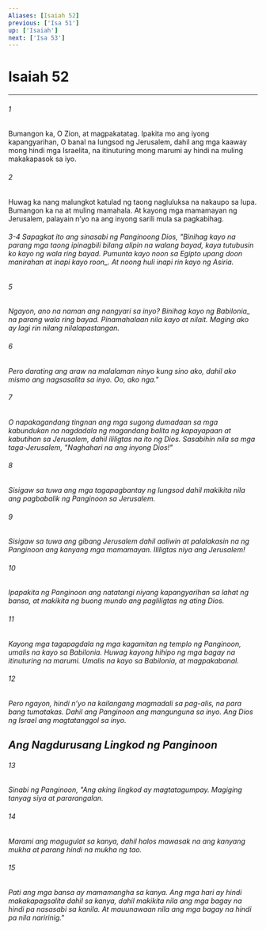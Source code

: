 ```yaml
---
Aliases: [Isaiah 52]
previous: ['Isa 51']
up: ['Isaiah']
next: ['Isa 53']
---
```

# Isaiah 52

***






















###### 1 










Bumangon ka, O Zion, at magpakatatag. Ipakita mo ang iyong kapangyarihan, O banal na lungsod ng Jerusalem, dahil ang mga kaaway mong hindi mga Israelita, na itinuturing mong marumi ay hindi na muling makakapasok sa iyo. 





















###### 2 










Huwag ka nang malungkot katulad ng taong nagluluksa na nakaupo sa lupa. Bumangon ka na at muling mamahala. At kayong mga mamamayan ng Jerusalem, palayain nʼyo na ang inyong sarili mula sa pagkabihag.

###### 3-4 Sapagkat ito ang sinasabi ng Panginoong Dios, "Binihag kayo na parang mga taong ipinagbili bilang alipin na walang bayad, kaya tutubusin ko kayo ng wala ring bayad. Pumunta kayo noon sa Egipto upang doon manirahan <i class="trans-change">at inapi kayo roon_. At noong huli inapi rin kayo ng Asiria. 





















###### 5 










Ngayon, ano na naman ang nangyari sa inyo? Binihag kayo <i class="trans-change">ng Babilonia_ na parang wala ring bayad. Pinamahalaan nila kayo at nilait. Maging ako ay lagi rin nilang nilalapastangan. 





















###### 6 










Pero darating ang araw na malalaman ninyo kung sino ako, dahil ako mismo ang nagsasalita sa inyo. Oo, ako nga." 





















###### 7 










O napakagandang tingnan ang mga sugong dumadaan sa mga kabundukan na nagdadala ng magandang balita ng kapayapaan at kabutihan sa Jerusalem, dahil ililigtas na ito ng Dios. Sasabihin nila sa mga taga-Jerusalem, "Naghahari na ang inyong Dios!" 





















###### 8 










Sisigaw sa tuwa ang mga tagapagbantay ng lungsod dahil makikita nila ang pagbabalik ng Panginoon sa Jerusalem. 





















###### 9 










Sisigaw sa tuwa ang gibang Jerusalem dahil aaliwin at palalakasin na ng Panginoon ang kanyang mga mamamayan. Ililigtas niya ang Jerusalem! 





















###### 10 










Ipapakita ng Panginoon ang natatangi niyang kapangyarihan sa lahat ng bansa, at makikita ng buong mundo ang pagliligtas ng ating Dios. 





















###### 11 










Kayong mga tagapagdala ng mga kagamitan ng templo ng Panginoon, umalis na kayo sa Babilonia. Huwag kayong hihipo ng mga bagay na itinuturing na marumi. Umalis na kayo sa Babilonia, at magpakabanal. 





















###### 12 










Pero ngayon, hindi nʼyo na kailangang magmadali sa pag-alis, na para bang tumatakas. Dahil ang Panginoon ang mangunguna sa inyo. Ang Dios ng Israel ang magtatanggol sa inyo.

## Ang Nagdurusang Lingkod ng Panginoon 





















###### 13 










Sinabi ng Panginoon, "Ang aking lingkod ay magtatagumpay. Magiging tanyag siya at pararangalan. 





















###### 14 










Marami ang magugulat sa kanya, dahil halos mawasak na ang kanyang mukha at parang hindi na mukha ng tao. 





















###### 15 










Pati ang mga bansa ay mamamangha sa kanya. Ang mga hari ay hindi makakapagsalita dahil sa kanya, dahil makikita nila ang mga bagay na hindi pa nasasabi sa kanila. At mauunawaan nila ang mga bagay na hindi pa nila naririnig."
